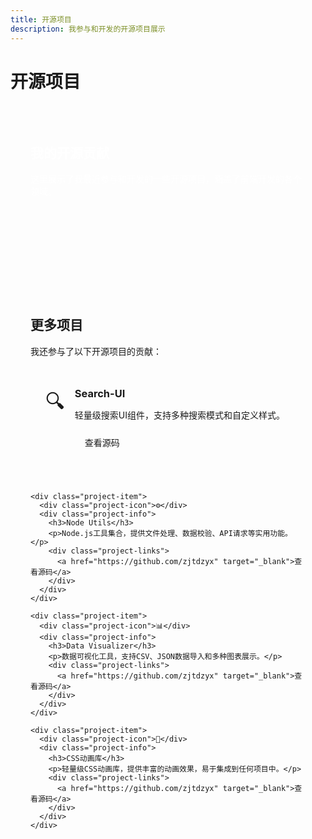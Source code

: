 ```yaml
---
title: 开源项目
description: 我参与和开发的开源项目展示
---
```


# 开源项目

<div class="projects-header">
  <div class="header-content">
    <h2>我的开源贡献</h2>
    <p>这里展示了我最近参与和开发的一些开源项目，涵盖了前端开发的各个领域。</p>
  </div>
</div>

<div class="projects-grid">
  <ProjectCard
    title="Atom-Video"
    description="一个基于Vue 3和Node.js的视频分享平台，支持视频上传、分类、播放和评论功能。使用Element Plus作为UI框架，MongoDB作为数据库。"
    imageUrl="/projects/atom-video.png"
    :tags="['Vue 3', 'Node.js', 'MongoDB', 'Element Plus']"
    demoUrl="https://github.com/zjtdzyx"
    repoUrl="https://github.com/zjtdzyx/atom-video"
    :progress="85"
  />
  
  <ProjectCard
    title="Atom-Stats"
    description="数据可视化分析平台，使用React、Echarts和TailwindCSS搭建。支持多种数据源导入，可视化图表生成和数据分析功能。"
    imageUrl="/projects/atom-stats.png"
    :tags="['React', 'Echarts', 'TailwindCSS', 'TypeScript']"
    demoUrl="https://github.com/zjtdzyx"
    repoUrl="https://github.com/zjtdzyx/atom-stats"
    :progress="65"
  />
  
  <ProjectCard
    title="Vue UI组件库"
    description="轻量级Vue 3组件库，提供了20+常用UI组件，支持按需引入和主题定制。使用TypeScript编写，提供完整的类型定义。"
    imageUrl="/projects/vue-ui.png"
    :tags="['Vue 3', 'TypeScript', 'Sass', 'Vite']"
    demoUrl="https://github.com/zjtdzyx"
    repoUrl="https://github.com/zjtdzyx/vue-ui-lib"
    :progress="72"
  />
  
  <ProjectCard
    title="React数据大屏"
    description="基于React和Echarts开发的数据可视化大屏项目，支持多种图表类型和实时数据更新。适用于监控、分析等场景。"
    imageUrl="/projects/data-screen.png"
    :tags="['React', 'Echarts', 'WebSocket', 'Sass']"
    demoUrl="https://github.com/zjtdzyx"
    repoUrl="https://github.com/zjtdzyx/react-data-screen"
    :progress="78"
  />
</div>

<div class="more-projects">
  <h2>更多项目</h2>
  <p>我还参与了以下开源项目的贡献：</p>
  
  <div class="project-list">
    <div class="project-item">
      <div class="project-icon">🔍</div>
      <div class="project-info">
        <h3>Search-UI</h3>
        <p>轻量级搜索UI组件，支持多种搜索模式和自定义样式。</p>
        <div class="project-links">
          <a href="https://github.com/zjtdzyx" target="_blank">查看源码</a>
        </div>
      </div>
    </div>
    
    <div class="project-item">
      <div class="project-icon">⚙️</div>
      <div class="project-info">
        <h3>Node Utils</h3>
        <p>Node.js工具集合，提供文件处理、数据校验、API请求等实用功能。</p>
        <div class="project-links">
          <a href="https://github.com/zjtdzyx" target="_blank">查看源码</a>
        </div>
      </div>
    </div>
    
    <div class="project-item">
      <div class="project-icon">📊</div>
      <div class="project-info">
        <h3>Data Visualizer</h3>
        <p>数据可视化工具，支持CSV、JSON数据导入和多种图表展示。</p>
        <div class="project-links">
          <a href="https://github.com/zjtdzyx" target="_blank">查看源码</a>
        </div>
      </div>
    </div>
    
    <div class="project-item">
      <div class="project-icon">🎨</div>
      <div class="project-info">
        <h3>CSS动画库</h3>
        <p>轻量级CSS动画库，提供丰富的动画效果，易于集成到任何项目中。</p>
        <div class="project-links">
          <a href="https://github.com/zjtdzyx" target="_blank">查看源码</a>
        </div>
      </div>
    </div>
  </div>
</div>

<style scoped>
.projects-header {
  margin-bottom: 3rem;
  padding: 2rem;
  border-radius: 12px;
  background: linear-gradient(135deg, var(--vp-c-brand-light), var(--vp-c-brand-dark));
  color: white;
  max-width: 100%;
}

.projects-grid {
  display: grid;
  grid-template-columns: repeat(auto-fill, minmax(280px, 1fr));
  gap: 2rem;
  margin-bottom: 3rem;
  max-width: 100%;
}

.more-projects {
  padding: 2rem;
  border-radius: 12px;
  background-color: var(--vp-c-bg-soft);
  margin-bottom: 2rem;
  max-width: 100%;
}

.more-projects h2 {
  margin-top: 0;
}

.project-list {
  display: grid;
  grid-template-columns: repeat(auto-fill, minmax(280px, 1fr));
  gap: 1.5rem;
  margin-top: 1.5rem;
}

.project-item {
  display: flex;
  padding: 1.5rem;
  border-radius: 8px;
  background-color: var(--vp-c-bg);
  transition: all 0.3s ease;
}

.project-item:hover {
  transform: translateY(-5px);
  box-shadow: 0 8px 24px rgba(0, 0, 0, 0.05);
}

.project-icon {
  font-size: 2rem;
  margin-right: 1rem;
}

.project-info h3 {
  margin-top: 0;
  margin-bottom: 0.5rem;
}

.project-info p {
  margin-bottom: 1rem;
  color: var(--vp-c-text-2);
}

.project-links a {
  display: inline-block;
  padding: 0.5rem 1rem;
  border-radius: 4px;
  background-color: var(--vp-c-brand-dimm);
  color: var(--vp-c-brand-dark);
  text-decoration: none;
  transition: all 0.2s ease;
}

.project-links a:hover {
  background-color: var(--vp-c-brand-dimm-dark);
}

/* 在大屏幕上使用更多列 */
@media (min-width: 1440px) {
  .projects-grid {
    grid-template-columns: repeat(4, 1fr);
  }
  
  .project-list {
    grid-template-columns: repeat(4, 1fr);
  }
}

@media (max-width: 768px) {
  .projects-grid,
  .project-list {
    grid-template-columns: 1fr;
  }
}
</style> 